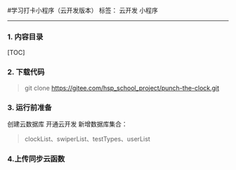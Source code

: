 #学习打卡小程序（云开发版本）
标签： 云开发 小程序

---

### 1. 内容目录
[TOC] 

### 2. 下载代码
> git clone https://gitee.com/hsp_school_project/punch-the-clock.git

### 3. 运行前准备
创建云数据库
开通云开发
新增数据库集合：
> clockList、swiperList、testTypes、userList

### 4.上传同步云函数



    